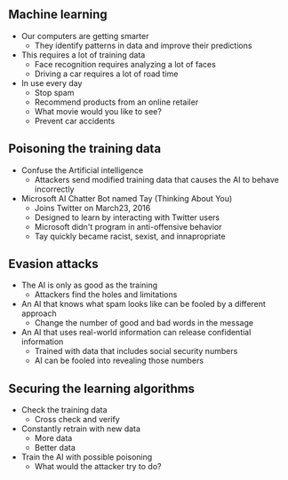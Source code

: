 ## Machine learning
- Our computers are getting smarter
	- They identify patterns in data and improve their predictions
- This requires a lot of training data
	- Face recognition requires analyzing a lot of faces
	- Driving a car requires a lot of road time
- In use every day
	- Stop spam
	- Recommend products from an online retailer
	- What movie would you like to see?
	- Prevent car accidents

## Poisoning the training data
- Confuse the Artificial intelligence
	- Attackers send modified training data that causes the AI to behave incorrectly
- Microsoft AI Chatter Bot named Tay (Thinking About You)
	- Joins Twitter on March23, 2016
	- Designed to learn by interacting with Twitter users
	- Microsoft didn't program in anti-offensive behavior
	- Tay quickly became racist, sexist, and innapropriate

## Evasion attacks
- The AI is only as good as the training
	- Attackers find the holes and limitations
- An AI that knows what spam looks like can be fooled by a different approach
	- Change the number of good and bad words in the message
- An AI that uses real-world information can release confidential information
	- Trained with data that includes social security numbers
	- AI can be fooled into revealing those numbers

## Securing the learning algorithms
- Check the training data
	- Cross check and verify
- Constantly retrain with new data
	- More data
	- Better data
- Train the AI with possible poisoning
	- What would the attacker try to do?

